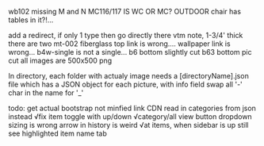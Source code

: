 wb102 missing M and N
MC116/117 IS WC OR MC?
OUTDOOR chair has tables in it?!...

add a redirect, if only 1 type then go directly there
vtm note, 1-3/4' thick
there are two mt-002
fiberglass top link is wrong....
wallpaper link is wrong...
b4w-single is not a single...
b6 bottom slightly cut
b63 bottom pic cut
all images are 500x500 png

In directory, each folder with actualy image needs a
  [directoryName].json file which has a JSON object for each picture, with info field
  swap all '-' char in the name for '_'


todo:
get actual bootstrap not minfied link CDN
read in categories from json instead
√fix item toggle with up/down
√category/all view button
dropdown sizing is wrong
arrow in history is weird
√at items, when sidebar is up still see highlighted item name tab
